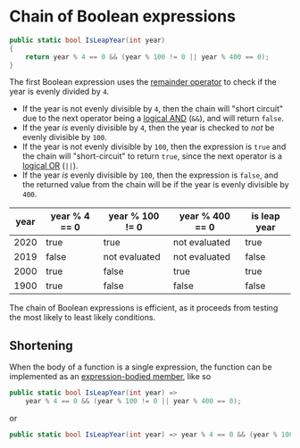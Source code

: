 # Chain of Boolean expressions

```csharp
public static bool IsLeapYear(int year)
{
    return year % 4 == 0 && (year % 100 != 0 || year % 400 == 0);
}
```

The first Boolean expression uses the [remainder operator][remainder-operator] to check if the year is evenly divided by `4`.
- If the year is not evenly divisible by `4`, then the chain will "short circuit" due to the next operator being a [logical AND][logical-and] (`&&`), and will return `false`.
- If the year _is_ evenly divisible by `4`, then the year is checked to _not_ be evenly divisible by `100`.
- If the year is not evenly divisible by `100`, then the expression is `true` and the chain will "short-circuit" to return `true`,
since the next operator is a [logical OR][logical-or] (`||`).
- If the year _is_ evenly divisible by `100`, then the expression is `false`, and the returned value from the chain will be if the year is evenly divisible by `400`.

| year | year % 4 == 0 | year % 100 != 0 | year % 400 == 0 | is leap year |
| ---- | ------------- | --------------- | --------------- | ------------ |
| 2020 |          true |            true |   not evaluated |         true |
| 2019 |         false |   not evaluated |   not evaluated |        false |
| 2000 |          true |           false |            true |         true |
| 1900 |          true |           false |           false |        false |


The chain of Boolean expressions is efficient, as it proceeds from testing the most likely to least likely conditions.

## Shortening

When the body of a function is a single expression, the function can be implemented as an [expression-bodied member][expression-bodied-member], like so

```csharp
public static bool IsLeapYear(int year) =>
    year % 4 == 0 && (year % 100 != 0 || year % 400 == 0);
```

or

```csharp
public static bool IsLeapYear(int year) => year % 4 == 0 && (year % 100 != 0 || year % 400 == 0);
```

[remainder-operator]: https://learn.microsoft.com/en-us/dotnet/csharp/language-reference/operators/arithmetic-operators#remainder-operator-
[logical-and]: https://learn.microsoft.com/en-us/dotnet/csharp/language-reference/operators/boolean-logical-operators#conditional-logical-and-operator-
[logical-or]: https://learn.microsoft.com/en-us/dotnet/csharp/language-reference/operators/boolean-logical-operators#conditional-logical-or-operator-
[expression-bodied-member]: https://learn.microsoft.com/en-us/dotnet/csharp/programming-guide/statements-expressions-operators/expression-bodied-members
